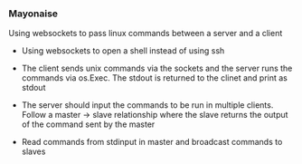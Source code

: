 ### Mayonaise

Using websockets to pass linux commands between a server and a client


- Using websockets to open a shell instead of using ssh


- The client sends unix commands via the sockets and the server runs the commands via os.Exec. The stdout is returned to the clinet and print as stdout

- The server should input the commands to be run in multiple clients. Follow a master -> slave relationship where the slave returns the output of the command sent by the master

- Read commands from stdinput in master and broadcast commands to slaves
